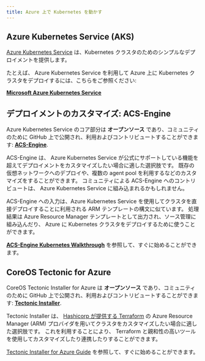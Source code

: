 ```yaml
---
title: Azure 上で Kubernetes を動かす
---
```


## Azure Kubernetes Service (AKS)

[Azure Kubernetes Service](https://azure.microsoft.com/ja-jp/services/kubernetes-service/) は、Kubernetes クラスタのためのシンプルなデプロイメントを提供します。

たとえば、 Azure Kubernetes Service を利用して Azure 上に Kubernetes クラスタをデプロイするには、こちらをご参照ください:

**[Microsoft Azure Kubernetes Service](https://docs.microsoft.com/ja-jp/azure/aks/intro-kubernetes)**

## デプロイメントのカスタマイズ: ACS-Engine

Azure Kubernetes Service のコア部分は **オープンソース** であり、コミュニティのために GitHub 上で公開され、利用およびコントリビュートすることができます: **[ACS-Engine](https://github.com/Azure/acs-engine)**.

ACS-Engine は、 Azure Kubernetes Service が公式にサポートしている機能を超えてデプロイメントをカスタマイズしたい場合に適した選択肢です。
既存の仮想ネットワークへのデプロイや、複数の agent pool を利用するなどのカスタマイズをすることができます。
コミュニティによる ACS-Engine へのコントリビュートは、 Azure Kubernetes Service に組み込まれるかもしれません。

ACS-Engine への入力は、Azure Kubernetes Service を使用してクラスタを直接デプロイすることに利用される ARM テンプレートの構文に似ています。
処理結果は Azure Resource Manager テンプレートとして出力され、ソース管理に組み込んだり、 Azure に Kubernetes クラスタをデプロイするために使うことができます。

**[ACS-Engine Kubernetes Walkthrough](https://github.com/Azure/acs-engine/blob/master/docs/kubernetes.md)** を参照して、すぐに始めることができます。

## CoreOS Tectonic for Azure

CoreOS Tectonic Installer for Azure は **オープンソース** であり、コミュニティのために GitHub 上で公開され、利用およびコントリビュートすることができます: **[Tectonic Installer](https://github.com/coreos/tectonic-installer)**.

Tectonic Installer は、 [Hashicorp が提供する Terraform](https://www.terraform.io/docs/providers/azurerm/) の Azure Resource Manager (ARM) プロバイダを用いてクラスタをカスタマイズしたい場合に適した選択肢です。
これを利用することにより、 Terraform と親和性の高いツールを使用してカスタマイズしたり連携したりすることができます。

[Tectonic Installer for Azure Guide](https://coreos.com/tectonic/docs/latest/install/azure/azure-terraform.html) を参照して、すぐに始めることができます。
